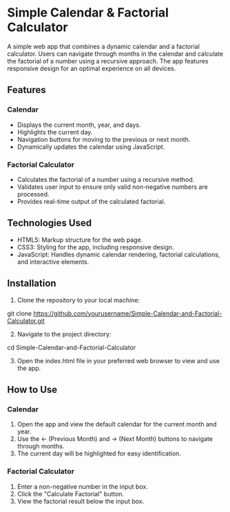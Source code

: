 ﻿# Simple Calendar & Factorial Calculator

A simple web app that combines a dynamic calendar and a factorial calculator. Users can navigate through months in the calendar and calculate the factorial of a number using a recursive approach. The app features responsive design for an optimal experience on all devices.

## Features

### Calendar
+ Displays the current month, year, and days.
+ Highlights the current day.
+ Navigation buttons for moving to the previous or next month.
+ Dynamically updates the calendar using JavaScript.

### Factorial Calculator
+ Calculates the factorial of a number using a recursive method.
+ Validates user input to ensure only valid non-negative numbers are processed.
+ Provides real-time output of the calculated factorial.

## Technologies Used
+ HTML5: Markup structure for the web page.
+ CSS3: Styling for the app, including responsive design.
+ JavaScript: Handles dynamic calendar rendering, factorial calculations, and interactive elements.

## Installation
1.	Clone the repository to your local machine:

git clone https://github.com/yourusername/Simple-Calendar-and-Factorial-Calculator.git

2.	Navigate to the project directory:

cd Simple-Calendar-and-Factorial-Calculator

3.	Open the index.html file in your preferred web browser to view and use the app.

## How to Use
### Calendar
1.	Open the app and view the default calendar for the current month and year.
2.	Use the ← (Previous Month) and → (Next Month) buttons to navigate through months.
3.	The current day will be highlighted for easy identification.
### Factorial Calculator
1.	Enter a non-negative number in the input box.
2.	Click the "Calculate Factorial" button.
3.	View the factorial result below the input box.
